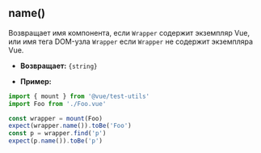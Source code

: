 ## name()

Возвращает имя компонента, если `Wrapper` содержит экземпляр Vue, или имя тега DOM-узла `Wrapper` если `Wrapper` не содержит экземпляра Vue.

- **Возвращает:** `{string}`

- **Пример:**

```js
import { mount } from '@vue/test-utils'
import Foo from './Foo.vue'

const wrapper = mount(Foo)
expect(wrapper.name()).toBe('Foo')
const p = wrapper.find('p')
expect(p.name()).toBe('p')
```
